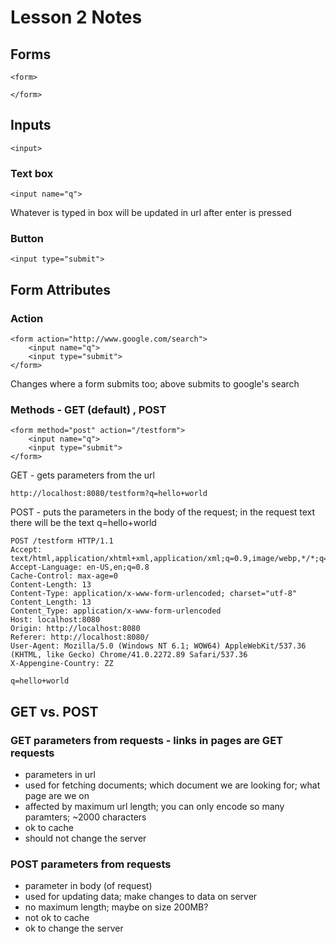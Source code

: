 # Lesson 2 Notes

## Forms

```
<form>

</form>
```

## Inputs

```
<input>
```

### Text box

``` 
<input name="q"> 
```

Whatever is typed in box will be updated in url after enter is pressed

### Button

``` 
<input type="submit"> 
```

## Form Attributes

### Action

```
<form action="http://www.google.com/search">
    <input name="q">
    <input type="submit">
</form>
```

Changes where a form submits too; above submits to google's search

### Methods - GET (default) , POST

```
<form method="post" action="/testform">
    <input name="q">
    <input type="submit">
</form>
```

GET - gets parameters from the url

```
http://localhost:8080/testform?q=hello+world
```

POST - puts the parameters in the body of the request; in the request text there will be the text q=hello+world 

```
POST /testform HTTP/1.1
Accept: text/html,application/xhtml+xml,application/xml;q=0.9,image/webp,*/*;q=0.8
Accept-Language: en-US,en;q=0.8
Cache-Control: max-age=0
Content-Length: 13
Content-Type: application/x-www-form-urlencoded; charset="utf-8"
Content_Length: 13
Content_Type: application/x-www-form-urlencoded
Host: localhost:8080
Origin: http://localhost:8080
Referer: http://localhost:8080/
User-Agent: Mozilla/5.0 (Windows NT 6.1; WOW64) AppleWebKit/537.36 (KHTML, like Gecko) Chrome/41.0.2272.89 Safari/537.36
X-Appengine-Country: ZZ

q=hello+world
```

## GET vs. POST

### GET parameters from requests - links in pages are GET requests

- parameters in url
- used for fetching documents; which document we are looking for; what page are we on
- affected by maximum url length; you can only encode so many paramters; ~2000 characters
- ok to cache
- should not change the server

### POST parameters from requests

- parameter in body (of request)
- used for updating data; make changes to data on server
- no maximum length; maybe on size 200MB?
- not ok to cache 
- ok to change the server
